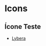 # Icons

## Ícone Teste

- [Lybera](https://b2clubstorage.blob.core.windows.net/shared/front-end/icons/lybera.svg)
